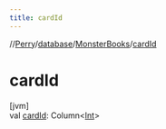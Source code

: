 ```yaml
---
title: cardId
---
```

//[Perry](../../../index.html)/[database](../index.html)/[MonsterBooks](index.html)/[cardId](card-id.html)



# cardId



[jvm]\
val [cardId](card-id.html): Column<[Int](https://kotlinlang.org/api/latest/jvm/stdlib/kotlin/-int/index.html)>





